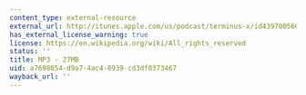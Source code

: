 ```yaml
---
content_type: external-resource
external_url: http://itunes.apple.com/us/podcast/terminus-x/id439700566?i=94265778
has_external_license_warning: true
license: https://en.wikipedia.org/wiki/All_rights_reserved
status: ''
title: MP3 - 27MB
uid: a7698054-d9a7-4ac4-8939-cd3df0373467
wayback_url: ''
---
```

